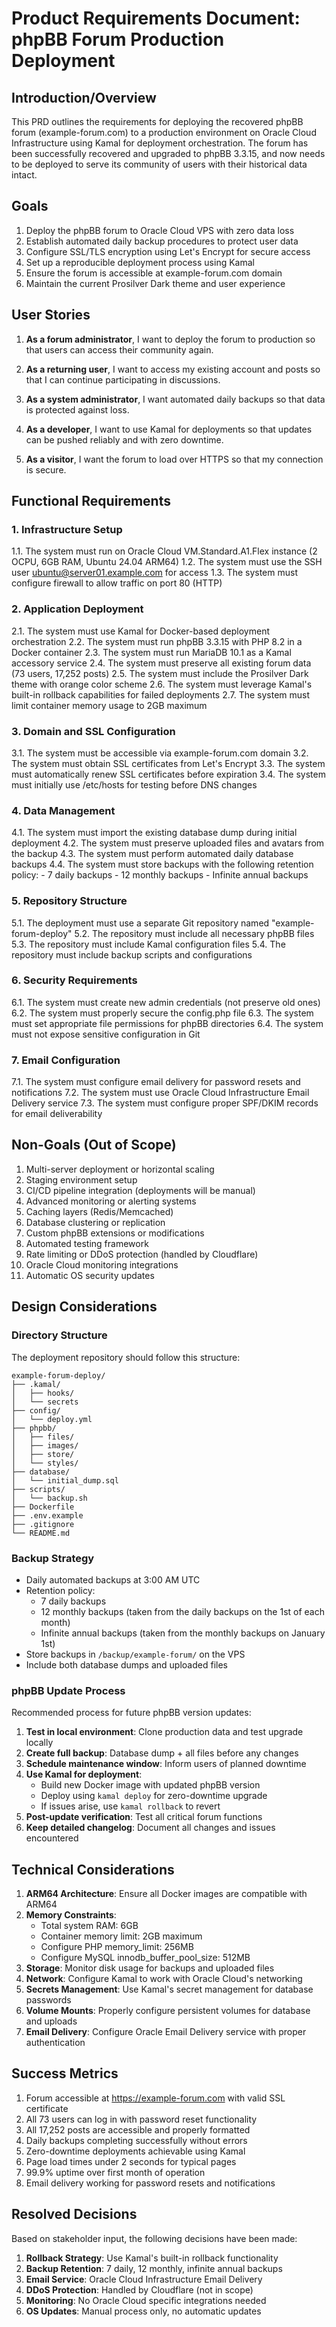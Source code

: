 # Product Requirements Document: phpBB Forum Production Deployment

## Introduction/Overview

This PRD outlines the requirements for deploying the recovered phpBB forum (example-forum.com) to a production environment on Oracle Cloud Infrastructure using Kamal for deployment orchestration. The forum has been successfully recovered and upgraded to phpBB 3.3.15, and now needs to be deployed to serve its community of users with their historical data intact.

## Goals

1. Deploy the phpBB forum to Oracle Cloud VPS with zero data loss
2. Establish automated daily backup procedures to protect user data
3. Configure SSL/TLS encryption using Let's Encrypt for secure access
4. Set up a reproducible deployment process using Kamal
5. Ensure the forum is accessible at example-forum.com domain
6. Maintain the current Prosilver Dark theme and user experience

## User Stories

1. **As a forum administrator**, I want to deploy the forum to production so that users can access their community again.

2. **As a returning user**, I want to access my existing account and posts so that I can continue participating in discussions.

3. **As a system administrator**, I want automated daily backups so that data is protected against loss.

4. **As a developer**, I want to use Kamal for deployments so that updates can be pushed reliably and with zero downtime.

5. **As a visitor**, I want the forum to load over HTTPS so that my connection is secure.

## Functional Requirements

### 1. Infrastructure Setup

1.1. The system must run on Oracle Cloud VM.Standard.A1.Flex instance (2 OCPU, 6GB RAM, Ubuntu 24.04 ARM64)
1.2. The system must use the SSH user ubuntu@server01.example.com for access
1.3. The system must configure firewall to allow traffic on port 80 (HTTP)

### 2. Application Deployment

2.1. The system must use Kamal for Docker-based deployment orchestration
2.2. The system must run phpBB 3.3.15 with PHP 8.2 in a Docker container
2.3. The system must run MariaDB 10.1 as a Kamal accessory service
2.4. The system must preserve all existing forum data (73 users, 17,252 posts)
2.5. The system must include the Prosilver Dark theme with orange color scheme
2.6. The system must leverage Kamal's built-in rollback capabilities for failed deployments
2.7. The system must limit container memory usage to 2GB maximum

### 3. Domain and SSL Configuration

3.1. The system must be accessible via example-forum.com domain
3.2. The system must obtain SSL certificates from Let's Encrypt
3.3. The system must automatically renew SSL certificates before expiration
3.4. The system must initially use /etc/hosts for testing before DNS changes

### 4. Data Management

4.1. The system must import the existing database dump during initial deployment
4.2. The system must preserve uploaded files and avatars from the backup
4.3. The system must perform automated daily database backups
4.4. The system must store backups with the following retention policy: - 7 daily backups - 12 monthly backups - Infinite annual backups

### 5. Repository Structure

5.1. The deployment must use a separate Git repository named "example-forum-deploy"
5.2. The repository must include all necessary phpBB files
5.3. The repository must include Kamal configuration files
5.4. The repository must include backup scripts and configurations

### 6. Security Requirements

6.1. The system must create new admin credentials (not preserve old ones)
6.2. The system must properly secure the config.php file
6.3. The system must set appropriate file permissions for phpBB directories
6.4. The system must not expose sensitive configuration in Git

### 7. Email Configuration

7.1. The system must configure email delivery for password resets and notifications
7.2. The system must use Oracle Cloud Infrastructure Email Delivery service
7.3. The system must configure proper SPF/DKIM records for email deliverability

## Non-Goals (Out of Scope)

1. Multi-server deployment or horizontal scaling
2. Staging environment setup
3. CI/CD pipeline integration (deployments will be manual)
4. Advanced monitoring or alerting systems
5. Caching layers (Redis/Memcached)
6. Database clustering or replication
7. Custom phpBB extensions or modifications
8. Automated testing framework
9. Rate limiting or DDoS protection (handled by Cloudflare)
10. Oracle Cloud monitoring integrations
11. Automatic OS security updates

## Design Considerations

### Directory Structure

The deployment repository should follow this structure:

```
example-forum-deploy/
├── .kamal/
│   ├── hooks/
│   └── secrets
├── config/
│   └── deploy.yml
├── phpbb/
│   ├── files/
│   ├── images/
│   ├── store/
│   └── styles/
├── database/
│   └── initial_dump.sql
├── scripts/
│   └── backup.sh
├── Dockerfile
├── .env.example
├── .gitignore
└── README.md
```

### Backup Strategy

- Daily automated backups at 3:00 AM UTC
- Retention policy:
  - 7 daily backups
  - 12 monthly backups (taken from the daily backups on the 1st of each month)
  - Infinite annual backups (taken from the monthly backups on January 1st)
- Store backups in `/backup/example-forum/` on the VPS
- Include both database dumps and uploaded files

### phpBB Update Process

Recommended process for future phpBB version updates:

1. **Test in local environment**: Clone production data and test upgrade locally
2. **Create full backup**: Database dump + all files before any changes
3. **Schedule maintenance window**: Inform users of planned downtime
4. **Use Kamal for deployment**:
   - Build new Docker image with updated phpBB version
   - Deploy using `kamal deploy` for zero-downtime upgrade
   - If issues arise, use `kamal rollback` to revert
5. **Post-update verification**: Test all critical forum functions
6. **Keep detailed changelog**: Document all changes and issues encountered

## Technical Considerations

1. **ARM64 Architecture**: Ensure all Docker images are compatible with ARM64
2. **Memory Constraints**:
   - Total system RAM: 6GB
   - Container memory limit: 2GB maximum
   - Configure PHP memory_limit: 256MB
   - Configure MySQL innodb_buffer_pool_size: 512MB
3. **Storage**: Monitor disk usage for backups and uploaded files
4. **Network**: Configure Kamal to work with Oracle Cloud's networking
5. **Secrets Management**: Use Kamal's secret management for database passwords
6. **Volume Mounts**: Properly configure persistent volumes for database and uploads
7. **Email Delivery**: Configure Oracle Email Delivery service with proper authentication

## Success Metrics

1. Forum accessible at https://example-forum.com with valid SSL certificate
2. All 73 users can log in with password reset functionality
3. All 17,252 posts are accessible and properly formatted
4. Daily backups completing successfully without errors
5. Zero-downtime deployments achievable using Kamal
6. Page load times under 2 seconds for typical pages
7. 99.9% uptime over first month of operation
8. Email delivery working for password resets and notifications

## Resolved Decisions

Based on stakeholder input, the following decisions have been made:

1. **Rollback Strategy**: Use Kamal's built-in rollback functionality
2. **Backup Retention**: 7 daily, 12 monthly, infinite annual backups
3. **Email Service**: Oracle Cloud Infrastructure Email Delivery
4. **DDoS Protection**: Handled by Cloudflare (not in scope)
5. **Monitoring**: No Oracle Cloud specific integrations needed
6. **OS Updates**: Manual process only, no automatic updates
